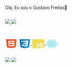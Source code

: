 Olá, Eu sou o Gustavo Freitas👋

##

<div>
  <a href="https://https://github.com/Gfreitas091">
    <img height="150em" src="https://github-readme-stats.vercel.app/api?username=gfreitas091&show_icons=true&theme=holi" />
    <img height="150em" src="https://github-readme-stats.vercel.app/api/top-langs/?username=gfreitas091&layout=compact&theme=holi" />
</div>
    
##

<div style="display: inline_block"><br>
  <img align="center" alt="Rafa-HTML" height="30" width="40" src="https://raw.githubusercontent.com/devicons/devicon/master/icons/html5/html5-original.svg">
  <img align="center" alt="Rafa-CSS" height="30" width="40" src="https://raw.githubusercontent.com/devicons/devicon/master/icons/css3/css3-original.svg">
  <img align="center" alt="Rafa-Js" height="30" width="40" src="https://raw.githubusercontent.com/devicons/devicon/master/icons/javascript/javascript-plain.svg">
  <img align="center" alt="Rafa-React" height="30" width="40" src="https://raw.githubusercontent.com/devicons/devicon/master/icons/react/react-original.svg">
</div>
    
##
    
<div> 
  <a href="https://instagram.com/g.freitazz" target="_blank"><img src="https://img.shields.io/badge/-Instagram-%23E4405F?style=for-the-badge&logo=instagram&logoColor=white" target="_blank"></a>
  <a href="https://www.linkedin.com/in/gustavo-freitas-96053a206" target="_blank"><img src="https://img.shields.io/badge/-LinkedIn-%230077B5?style=for-the-badge&logo=linkedin&logoColor=white" target="_blank"></a> 
</div>

